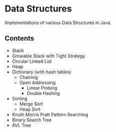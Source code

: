 # Data Structures

Implementations of various Data Structures in Java.

## Contents

- Stack
- Growable Stack with Tight Strategy
- Circular Linked List
- Heap
- Dictionary (with hash tables)
  - Chaining
  - Open Addressing
    - Linear Probing
    - Double Hashing
- Sorting
  - Merge Sort
  - Heap Sort
- Knuth Morris Pratt Pattern Searching
- Binary Search Tree
- AVL Tree
